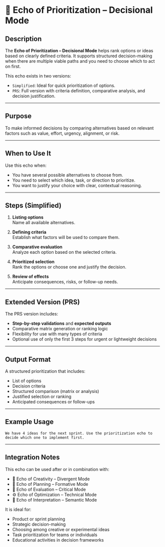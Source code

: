 # 🔢 Echo of Prioritization – Decisional Mode

## Description

The **Echo of Prioritization – Decisional Mode** helps rank options or ideas based on clearly defined criteria. It supports structured decision-making when there are multiple viable paths and you need to choose which to act on first.

This echo exists in two versions:

- `Simplified`: Ideal for quick prioritization of options.
- `PRS`: Full version with criteria definition, comparative analysis, and decision justification.

---

## Purpose

To make informed decisions by comparing alternatives based on relevant factors such as value, effort, urgency, alignment, or risk.

---

## When to Use It

Use this echo when:

- You have several possible alternatives to choose from.
- You need to select which idea, task, or direction to prioritize.
- You want to justify your choice with clear, contextual reasoning.

---

## Steps (Simplified)

1. **Listing options**  
   Name all available alternatives.

2. **Defining criteria**  
   Establish what factors will be used to compare them.

3. **Comparative evaluation**  
   Analyze each option based on the selected criteria.

4. **Prioritized selection**  
   Rank the options or choose one and justify the decision.

5. **Review of effects**  
   Anticipate consequences, risks, or follow-up needs.

---

## Extended Version (PRS)

The PRS version includes:

- **Step-by-step validations** and **expected outputs**
- Comparative matrix generation or ranking logic
- Flexibility for use with many types of criteria
- Optional use of only the first 3 steps for urgent or lightweight decisions

---

## Output Format

A structured prioritization that includes:

- List of options
- Decision criteria
- Structured comparison (matrix or analysis)
- Justified selection or ranking
- Anticipated consequences or follow-ups

---

## Example Usage

```text
We have 4 ideas for the next sprint. Use the prioritization echo to decide which one to implement first.
```

---

## Integration Notes

This echo can be used after or in combination with:

- 🌟 Echo of Creativity – Divergent Mode
- 🧭 Echo of Planning – Formative Mode
- 🧪 Echo of Evaluation – Critical Mode
- ⚙️ Echo of Optimization – Technical Mode
- 🧿 Echo of Interpretation – Semantic Mode

It is ideal for:

- Product or sprint planning
- Strategic decision-making
- Choosing among creative or experimental ideas
- Task prioritization for teams or individuals
- Educational activities in decision frameworks
